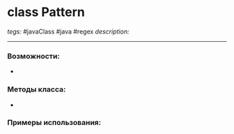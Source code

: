 # class Pattern
*tegs:* #javaClass #java #regex 
*description:*

---
### Возможности:
- 
### Методы класса:
- 

### Примеры использования:
